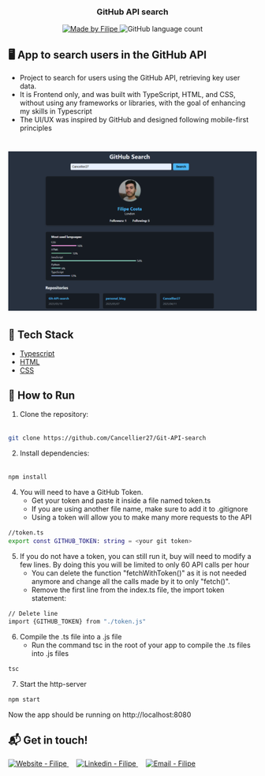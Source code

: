 <h3 align="center">
    <b>GitHub API search</b> 
</h3>

<p align="center">
  <a href="https://www.linkedin.com/in/filipe-cancellier-da-costa-8459ab160/">
    <img alt="Made by Filipe" src="https://img.shields.io/badge/made%20by-Filipe-brightgreen">
  </a>

  <img alt="GitHub language count" src="https://img.shields.io/badge/languages-3-brightgreen">
</p>

## 🖥️ App to search users in the GitHub API

- Project to search for users using the GitHub API, retrieving key user data.
- It is Frontend only, and was built with TypeScript, HTML, and CSS, without using any frameworks or libraries, with the goal of enhancing my skills in Typescript
- The UI/UX was inspired by GitHub and designed following mobile-first principles

<h1 align="center">
<img alt="GitHub language count" src="/appImage.png">
</h1>

## 🚀 Tech Stack

- [Typescript](https://www.typescriptlang.org/)
- [HTML](https://developer.mozilla.org/en-US/docs/Web/HTML)
- [CSS](https://developer.mozilla.org/en-US/docs/Web/CSS)


## 🔧 How to Run

1. Clone the repository:

```bash

git clone https://github.com/Cancellier27/Git-API-search
```


2. Install dependencies:
```bash

npm install
```


4. You will need to have a GitHub Token.
   - Get your token and paste it inside a file named token.ts
   - If you are using another file name, make sure to add it to .gitignore 
   - Using a token will allow you to make many more requests to the API

```bash
//token.ts
export const GITHUB_TOKEN: string = <your git token>
```

5. If you do not have a token, you can still run it, buy will need to modify a few lines.
By doing this you will be limited to only 60 API calls per hour
    - You can delete the function "fetchWithToken()" as it is not needed anymore and change all the calls made by it to only "fetch()".
    - Remove the first line from the index.ts file, the import token statement:
```bash
// Delete line
import {GITHUB_TOKEN} from "./token.js"
```


6. Compile the .ts file into a .js file
    - Run the command tsc in the root of your app to compile the .ts files into .js files
```bash
tsc
```

7. Start the http-server
```bash
npm start
```
Now the app should be running on http://localhost:8080




## :mailbox_with_mail: Get in touch!

<a href="https://cancellier27.github.io/web-app-fc/" target="_blank" >
  <img alt="Website - Filipe" src="https://img.shields.io/badge/Website--%23F8952D?style=social">
</a>&nbsp;&nbsp;&nbsp;
<a href="https://www.linkedin.com/in/filipe-cancellier-da-costa-8459ab160/" target="_blank" >
  <img alt="Linkedin - Filipe" src="https://img.shields.io/badge/Linkedin--%23F8952D?style=social&logo=linkedin">
</a>&nbsp;&nbsp;&nbsp;
<a href="mailto:filipecancelliercosta@gmail.com" target="_blank" >
  <img alt="Email - Filipe" src="https://img.shields.io/badge/Email--%23F8952D?style=social&logo=gmail">
</a>
